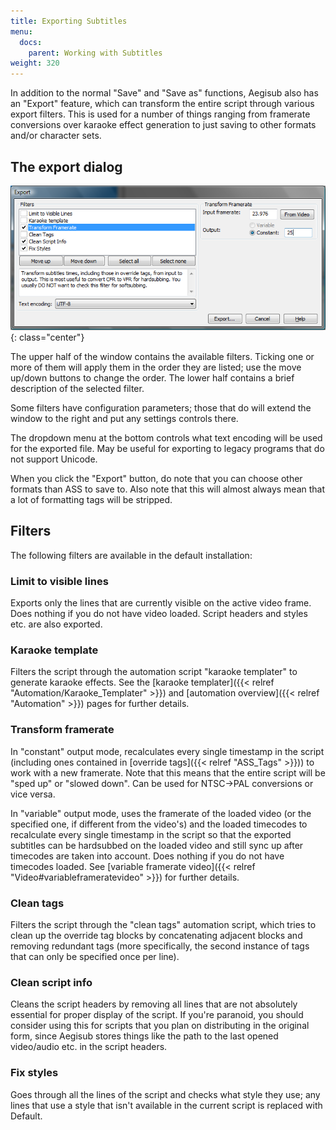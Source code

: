 ```yaml
---
title: Exporting Subtitles
menu:
  docs:
    parent: Working with Subtitles
weight: 320
---
```


In addition to the normal "Save" and "Save as" functions, Aegisub also has an "Export" feature, which can transform the entire script through various export filters. This is used for a number of things ranging from framerate conversions over karaoke effect generation to just saving to other formats and/or character sets.

## The export dialog ##
![Export](/img/3.2/Export.png){: class="center"}

The upper half of the window contains the available filters. Ticking one or more of them will apply them in the order they are listed; use the move up/down buttons to change the order. The lower half contains a brief description of the selected filter.

Some filters have configuration parameters; those that do will extend the window to the right and put any settings controls there.

The dropdown menu at the bottom controls what text encoding will be used for the exported file. May be useful for exporting to legacy programs that do not support Unicode.

When you click the "Export" button, do note that you can choose other formats than ASS to save to. Also note that this will almost always mean that a lot of formatting tags will be stripped.

## Filters ##
The following filters are available in the default installation:

### Limit to visible lines ###
Exports only the lines that are currently visible on the active video frame. Does nothing if you do not have video loaded. Script headers and styles etc. are also exported.

### Karaoke template ###
Filters the script through the automation script "karaoke templater" to generate karaoke effects. See the [karaoke templater]({{< relref "Automation/Karaoke_Templater" >}}) and [automation overview]({{< relref "Automation" >}}) pages for further details.

### Transform framerate ###
In "constant" output mode, recalculates every single timestamp in the script (including ones contained in [override tags]({{< relref "ASS_Tags" >}})) to work with a new framerate. Note that this means that the entire script will be "sped up" or "slowed down". Can be used for NTSC->PAL conversions or vice versa.

In "variable" output mode, uses the framerate of the loaded video (or the specified one, if different from the video's) and the loaded timecodes to recalculate every single timestamp in the script so that the exported subtitles can be hardsubbed on the loaded video and still sync up after timecodes are taken into account. Does nothing if you do not have timecodes loaded. See [variable framerate video]({{< relref "Video#variableframeratevideo" >}}) for further details.


### Clean tags ###
Filters the script through the "clean tags" automation script, which tries to clean up the override tag blocks by concatenating adjacent blocks and removing redundant tags (more specifically, the second instance of tags that can only be specified once per line).


### Clean script info ###
Cleans the script headers by removing all lines that are not absolutely essential for proper display of the script. If you're paranoid, you should consider using this for scripts that you plan on distributing in the original form, since Aegisub stores things like the path to the last opened video/audio etc. in the script headers.


### Fix styles ###
Goes through all the lines of the script and checks what style they use; any lines that use a style that isn't available in the current script is replaced with Default.
